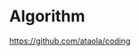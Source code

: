 <!--
 * @LastEditors: wudan01
 * @description: 文件描述
-->
# Algorithm

https://github.com/ataola/coding